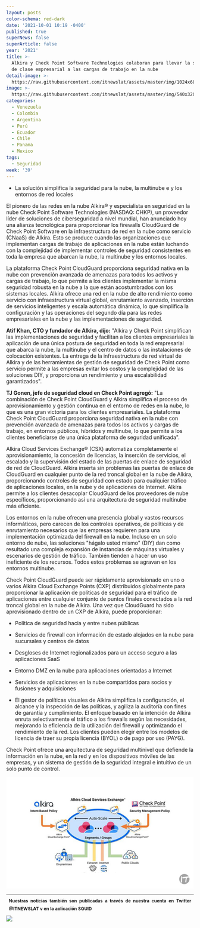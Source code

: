 ```yaml
---
layout: posts
color-schema: red-dark
date: '2021-10-01 10:19 -0400'
published: true
superNews: false
superArticle: false
year: '2021'
title: >-
  Alkira y Check Point Software Technologies colaboran para llevar la seguridad
  de clase empresarial a las cargas de trabajo en la nube
detail-image: >-
  https://raw.githubusercontent.com/itnewslat/assets/master/img/1024x680/alkira-g.jpg
image: >-
  https://raw.githubusercontent.com/itnewslat/assets/master/img/540x320/alkira-p.jpg
categories:
  - Venezuela
  - Colombia
  - Argentina
  - Perú
  - Ecuador
  - Chile
  - Panama
  - Mexico
tags:
  - Seguridad
week: '39'
---
```

- La solución simplifica la seguridad para la nube, la multinube e y los entornos de red locales


El pionero de las redes en la nube Alkira® y especialista en seguridad en la nube Check Point Software Technologies (NASDAQ: CHKP), un proveedor líder de soluciones de ciberseguridad a nivel mundial, han anunciado hoy una alianza tecnológica para proporcionar los firewalls CloudGuard de Check Point Software en la infraestructura de red en la nube como servicio (CNaaS) de Alkira. Esto se produce cuando las organizaciones que implementan cargas de trabajo de aplicaciones en la nube están luchando con la complejidad de implementar controles de seguridad consistentes en toda la empresa que abarcan la nube, la multinube y los entornos locales.

La plataforma Check Point CloudGuard proporciona seguridad nativa en la nube con prevención avanzada de amenazas para todos los activos y cargas de trabajo, lo que permite a los clientes implementar la misma seguridad robusta en la nube a la que están acostumbrados con los sistemas locales. Alkira ofrece una red en la nube de alto rendimiento como servicio con infraestructura virtual global, enrutamiento avanzado, inserción de servicios inteligentes y escala automática dinámica, lo que simplifica la configuración y las operaciones del segundo día para las redes empresariales en la nube y las implementaciones de seguridad. 

**Atif Khan, CTO y fundador de Alkira, dijo:**
"Alkira y Check Point simplifican las implementaciones de seguridad y facilitan a los clientes empresariales la aplicación de una única postura de seguridad en toda la red empresarial que abarca la nube, la multinube y el centro de datos o las instalaciones de colocación existentes. La entrega de la infraestructura de red virtual de Alkira y de las herramientas de gestión de seguridad de Check Point como servicio permite a las empresas evitar los costos y la complejidad de las soluciones DIY, y proporciona un rendimiento y una escalabilidad garantizados".

**TJ Gonen, jefe de seguridad cloud en Check Point agregó:**
"La combinación de Check Point CloudGuard y Alkira simplifica el proceso de aprovisionamiento y gestión continua en el entorno de redes en la nube, lo que es una gran victoria para los clientes empresariales.  La plataforma Check Point CloudGuard proporciona seguridad nativa en la nube con prevención avanzada de amenazas para todos los activos y cargas de trabajo, en entornos públicos, híbridos y multinube, lo que permite a los clientes beneficiarse de una única plataforma de seguridad unificada".

Alkira Cloud Services Exchange® (CSX) automatiza completamente el aprovisionamiento, la concesión de licencias, la inserción de servicios, el escalado y la supervisión del estado de las puertas de enlace de seguridad de red de CloudGuard. Alkira inserta sin problemas las puertas de enlace de CloudGuard en cualquier punto de la red troncal global en la nube de Alkira, proporcionando controles de seguridad con estado para cualquier tráfico de aplicaciones locales, en la nube y de aplicaciones de Internet. Alkira permite a los clientes desacoplar CloudGuard de los proveedores de nube específicos, proporcionando así una arquitectura de seguridad multinube más eficiente.

Los entornos en la nube ofrecen una presencia global y vastos recursos informáticos, pero carecen de los controles operativos, de políticas y de enrutamiento necesarios que las empresas requieren para una implementación optimizada del firewall en la nube. Incluso en un solo entorno de nube, las soluciones "hágalo usted mismo" (DIY) dan como resultado una compleja expansión de instancias de máquinas virtuales y escenarios de gestión de tráfico. También tienden a hacer un uso ineficiente de los recursos. Todos estos problemas se agravan en los entornos multinube.

Check Point CloudGuard puede ser rápidamente aprovisionado en uno o varios Alkira Cloud Exchange Points (CXP) distribuidos globalmente para proporcionar la aplicación de políticas de seguridad para el tráfico de aplicaciones entre cualquier conjunto de puntos finales conectados a la red troncal global en la nube de Alkira. Una vez que CloudGuard ha sido aprovisionado dentro de un CXP de Alkira, puede proporcionar:

- Política de seguridad hacia y entre nubes públicas

- Servicios de firewall con información de estado alojados en la nube para sucursales y centros de datos

- Desgloses de Internet regionalizados para un acceso seguro a las aplicaciones SaaS

- Entorno DMZ en la nube para aplicaciones orientadas a Internet

- Servicios de aplicaciones en la nube compartidos para socios y fusiones y adquisiciones

- El gestor de políticas visuales de Alkira simplifica la configuración, el alcance y la inspección de las políticas, y agiliza la auditoría con fines de garantía y cumplimiento. El enfoque basado en la intención de Alkira  enruta selectivamente el tráfico a los firewalls según las necesidades, mejorando la eficiencia de la utilización del firewall y optimizando el rendimiento de la red. Los clientes pueden elegir entre los modelos de licencia de traer su propia licencia (BYOL) o de pago por uso (PAYG).


Check Point ofrece una arquitectura de seguridad multinivel que defiende la información en la nube, en la red y en los dispositivos móviles de las empresas, y un sistema de gestión de la  seguridad integral e intuitivo de un solo punto de control.

![](https://raw.githubusercontent.com/itnewslat/assets/master/img/540x320/alkira-p.jpg)

<table style="height: 42px;" width="569">
<tbody>
<tr>
<td style="text-align: justify;"><sub><strong>Nuestras noticias también son publicadas a través de nuestra cuenta en Twitter <a href="https://twitter.com/itnewslat?lang=es">@ITNEWSLAT</a> y en la aplicación <a href="https://squidapp.co/en/">SQUID</a></strong></sub></td>
</tr>
</tbody>
</table>

<img src="https://tracker.metricool.com/c3po.jpg?hash=56f88a41e39ab42c063cc51676587a04"/>